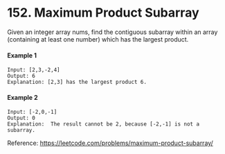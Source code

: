 # 152. Maximum Product Subarray

Given an integer array nums, find the contiguous subarray within an array (containing at least one number) which has the largest product.

#### Example 1

```
Input: [2,3,-2,4]
Output: 6
Explanation: [2,3] has the largest product 6.
```

#### Example 2

```
Input: [-2,0,-1]
Output: 0
Explanation:  The result cannot be 2, because [-2,-1] is not a subarray.
```

Reference: https://leetcode.com/problems/maximum-product-subarray/
